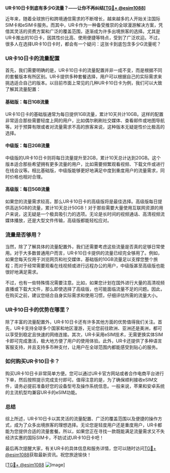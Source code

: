 **UR卡10日卡到底有多少G流量？——让你不再纠结[[TG💪+ @esim1088](https://t.me/s/esim1088)]**

近年来，随着全球旅行和跨境通信需求的不断增长，越来越多的人开始关注国际SIM卡和eSIM卡服务。而其中，UR卡作为一种备受推崇的全球漫游解决方案，凭借其灵活的资费方案和广泛的覆盖范围，逐渐成为许多出境旅客的选择。尤其是UR卡推出的10日卡，因其性价比高、使用便捷等特点，受到了广泛欢迎。不过，很多人在选择UR卡10日卡时，都会有一个疑问：这张卡到底包含多少G流量呢？

### UR卡10日卡的流量配置

首先，我们需要明确的是，UR卡10日卡的流量配置并非一成不变，而是根据不同的套餐版本有所区别。UR卡提供多种套餐选择，用户可以根据自己的实际需求来挑选适合自己的版本。以目前市面上常见的几种UR卡10日卡为例，我们可以大致了解其流量配置：

#### 基础版：每日1GB流量
UR卡10日卡的基础版通常为每日提供1GB流量，累计10天共计10GB。这样的配置非常适合那些需要轻度上网的用户，比如偶尔刷刷社交媒体、查看邮件或地图导航等。对于预算有限或者对流量需求不高的旅客来说，这种版本无疑是性价比极高的选择。

#### 中级版：每日2GB流量
中级版的UR卡10日卡则将每日流量提升至2GB，累计10天总计达到20GB。这个版本适合那些希望拥有更多流量的用户，比如需要频繁观看视频、下载文件或进行在线会议等。相比基础版，中级版能够更好地满足中度到重度用户的流量需求，同时价格也相对合理。

#### 高级版：每日5GB流量
如果您的流量需求较高，那么UR卡10日卡的高级版将是最佳选择。高级版每日提供高达5GB的流量，累计10天总计50GB！对于那些需要大量使用互联网资源的用户来说，这无疑是一个极具吸引力的选项。无论是长时间的视频通话、高清视频流媒体播放，还是大型文件传输，高级版都能轻松应对。

### 流量是否够用？

当然，除了了解具体的流量配置外，我们还需要考虑这些流量是否真的足够日常使用。对于大多数普通用户而言，UR卡10日卡提供的流量已经完全够用了。例如，如果您每天仅用于浏览网页和社交媒体，基础版的10GB流量足以支撑您整个旅程；而对于经常需要观看在线视频或进行远程办公的用户，中级版甚至高级版也能很好地满足需求。

不过，也有一些特殊情况需要注意。比如，如果您计划在国外进行大量的高清视频直播或下载大文件，那么即使选择了高级版，也可能面临流量不足的问题。因此，在购买之前，建议您结合自身实际需求和使用习惯，仔细评估所需的流量大小。

### UR卡10日卡的优势在哪里？

除了丰富的流量配置外，UR卡10日卡还有许多其他方面的优势值得我们关注。首先，UR卡支持全球多个国家和地区漫游，无论您前往欧洲、亚洲还是美洲，都可以享受到稳定且快速的网络连接。其次，UR卡采用eSIM技术，无需更换实体SIM卡即可完成激活，极大地方便了用户的使用体验。此外，UR卡还提供了多种语言客服支持，并且支持多币种支付，让用户在全球范围内都能感受到贴心的服务。

### 如何购买UR卡10日卡？

购买UR卡10日卡非常简单方便。您可以通过UR卡官方网站或者合作电商平台进行下单，然后按照提示完成支付即可。值得注意的是，为了确保顺利接收eSIM文件，请务必提前准备好您的设备型号及操作系统信息。一般来说，苹果和安卓系统的主流机型均兼容UR卡的eSIM功能。

### 总结

综上所述，UR卡10日卡以其灵活的流量配置、广泛的覆盖范围以及便捷的操作方式，成为了众多出境旅客的理想选择。无论您是轻度用户还是重度用户，UR卡都能为您提供合适的流量套餐。所以，如果您正在寻找一款既能满足流量需求又不失经济实惠的国际SIM卡，不妨试试UR卡10日卡吧！

最后再次提醒大家，有关UR卡的具体信息和服务详情，您可以随时访问[TG💪+ @esim1088](https://t.me/s/esim1088)获取最新资讯。祝您旅途愉快！

[[TG💪+ @esim1088](https://t.me/s/esim1088) ![Image](https://i.postimg.cc/4NQfJmqS/Snipaste-2025-05-13-00-14-12.png)]